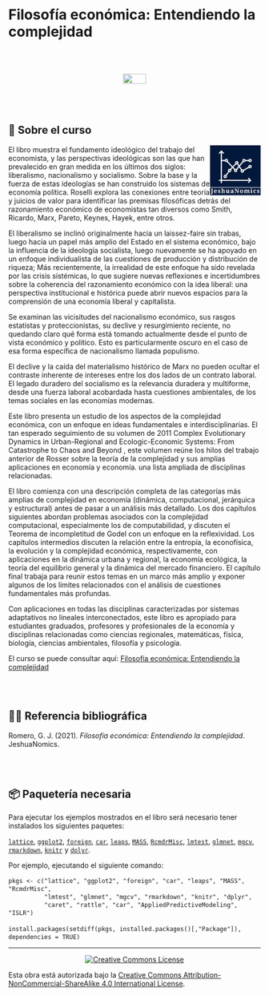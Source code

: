 # Filosofía económica: Entendiendo la complejidad

<br/>
<br/>

<p align="center"><img align="center" src="https://github.com/Jeshua-Romero-Guadarrama/Filosofia_economica_entendiendo_la_complejidad/blob/main/docs/images/Filosofia_economica_entendiendo_la_complejidad.png" width="30%" height="30%"></p>

<br/>
<br/>

## 📖 Sobre el curso

<p><img src="https://github.com/Jeshua-Romero-Guadarrama/Econoalgoritmia/blob/main/images/logo.png" alt="logo" align="right" width="20%" height="20%">El libro muestra el fundamento ideológico del trabajo del economista, y las perspectivas ideológicas son las que han prevalecido en gran medida en los últimos dos siglos: liberalismo, nacionalismo y socialismo. Sobre la base y la fuerza de estas ideologías se han construido los sistemas de economía política. Roselli explora las conexiones entre teoría y juicios de valor para identificar las premisas filosóficas detrás del razonamiento económico de economistas tan diversos como Smith, Ricardo, Marx, Pareto, Keynes, Hayek, entre otros.</p>

<p>El liberalismo se inclinó originalmente hacia un laissez-faire sin trabas, luego hacia un papel más amplio del Estado en el sistema económico, bajo la influencia de la ideología socialista, luego nuevamente se ha apoyado en un enfoque individualista de las cuestiones de producción y distribución de riqueza; Más recientemente, la irrealidad de este enfoque ha sido revelada por las crisis sistémicas, lo que sugiere nuevas reflexiones e incertidumbres sobre la coherencia del razonamiento económico con la idea liberal: una perspectiva institucional e histórica puede abrir nuevos espacios para la comprensión de una economía liberal y capitalista.</p> 

<p>Se examinan las vicisitudes del nacionalismo económico, sus rasgos estatistas y proteccionistas, su declive y resurgimiento reciente, no quedando claro qué forma está tomando actualmente desde el punto de vista económico y político. Esto es particularmente oscuro en el caso de esa forma específica de nacionalismo llamada populismo.</p>

<p>El declive y la caída del materialismo histórico de Marx no pueden ocultar el contraste inherente de intereses entre los dos lados de un contrato laboral. El legado duradero del socialismo es la relevancia duradera y multiforme, desde una fuerza laboral acobardada hasta cuestiones ambientales, de los temas sociales en las economías modernas.</p>

<p>Este libro presenta un estudio de los aspectos de la complejidad económica, con un enfoque en ideas fundamentales e interdisciplinarias. El tan esperado seguimiento de su volumen de 2011  Complex Evolutionary Dynamics in Urban-Regional and Ecologic-Economic Systems: From Catastrophe to Chaos and Beyond , este volumen reúne los hilos del trabajo anterior de Rosser sobre la teoría de la complejidad y sus amplias aplicaciones en economía y economía. una lista ampliada de disciplinas relacionadas.</p> 

<p>El libro comienza con una descripción completa de las categorías más amplias de complejidad en economía (dinámica, computacional, jerárquica y estructural) antes de pasar a un análisis más detallado. Los dos capítulos siguientes abordan problemas asociados con la complejidad computacional, especialmente los de computabilidad, y discuten el Teorema de incompletitud de Godel con un enfoque en la reflexividad. Los capítulos intermedios discuten la relación entre la entropía, la econofísica, la evolución y la complejidad económica, respectivamente, con aplicaciones en la dinámica urbana y regional, la economía ecológica, la teoría del equilibrio general y la dinámica del mercado financiero. El capítulo final trabaja para reunir estos temas en un marco más amplio y exponer algunos de los límites relacionados con el análisis de cuestiones fundamentales más profundas.</p>

<p>Con aplicaciones en todas las disciplinas caracterizadas por sistemas adaptativos no lineales interconectados, este libro es apropiado para estudiantes graduados, profesores y profesionales de la economía y disciplinas relacionadas como ciencias regionales, matemáticas, física, biología, ciencias ambientales, filosofía y psicología.</p>

El curso se puede consultar aquí: [Filosofía económica: Entendiendo la complejidad](http://filosofiaeconomicaentendiendolacomplejidad.jeshuanomics.com/)

<br/>
<br/>

## ✍🏻 Referencia bibliográfica

Romero, G. J. (2021). *Filosofía económica: Entendiendo la complejidad*. JeshuaNomics.

<br/>
<br/>

## 📦 Paquetería necesaria

Para ejecutar los ejemplos mostrados en el libro será necesario tener instalados los siguientes paquetes:

[`lattice`](https://cran.r-project.org/web/packages/lattice/index.html), 
[`ggplot2`](https://cran.r-project.org/web/packages/ggplot2/index.html), 
[`foreign`](https://cran.r-project.org/web/packages/foreign/index.html), 
[`car`](https://cran.r-project.org/web/packages/car/index.html), 
[`leaps`](https://cran.r-project.org/web/packages/leaps/index.html), 
[`MASS`](https://cran.r-project.org/web/packages/MASS/index.html), 
[`RcmdrMisc`](https://cran.r-project.org/web/packages/RcmdrMisc/index.html), 
[`lmtest`](https://cran.r-project.org/web/packages/lmtest/index.html), 
[`glmnet`](https://cran.r-project.org/web/packages/glmnet/index.html), 
[`mgcv`](https://cran.r-project.org/web/packages/mgcv/index.html), 
[`rmarkdown`](https://cran.r-project.org/web/packages/rmarkdown/index.html), 
[`knitr`](https://cran.r-project.org/web/packages/knitr/index.html) y 
[`dplyr`](https://cran.r-project.org/web/packages/dplyr/index.html).

Por ejemplo, ejecutando el siguiente comando:

```{r eval=FALSE}
pkgs <- c("lattice", "ggplot2", "foreign", "car", "leaps", "MASS", "RcmdrMisc", 
          "lmtest", "glmnet", "mgcv", "rmarkdown", "knitr", "dplyr",
          "caret", "rattle", "car", "AppliedPredictiveModeling", "ISLR")

install.packages(setdiff(pkgs, installed.packages()[,"Package"]), dependencies = TRUE)
```

___

<p align="center"><a rel="license" href="http://creativecommons.org/licenses/by-nc-sa/4.0/"><img alt="Creative Commons License" style="border-width:0" src="https://mirrors.creativecommons.org/presskit/buttons/88x31/svg/by-nc-sa.eu.svg"/></a></p>Esta obra está autorizada bajo la <a rel="license" href="http://creativecommons.org/licenses/by-nc-sa/4.0/">Creative Commons Attribution-NonCommercial-ShareAlike 4.0 International License</a>.